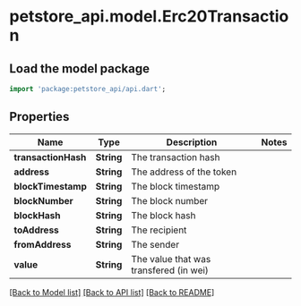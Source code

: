# petstore_api.model.Erc20Transaction

## Load the model package
```dart
import 'package:petstore_api/api.dart';
```

## Properties
Name | Type | Description | Notes
------------ | ------------- | ------------- | -------------
**transactionHash** | **String** | The transaction hash | 
**address** | **String** | The address of the token | 
**blockTimestamp** | **String** | The block timestamp | 
**blockNumber** | **String** | The block number | 
**blockHash** | **String** | The block hash | 
**toAddress** | **String** | The recipient | 
**fromAddress** | **String** | The sender | 
**value** | **String** | The value that was transfered (in wei) | 

[[Back to Model list]](../README.md#documentation-for-models) [[Back to API list]](../README.md#documentation-for-api-endpoints) [[Back to README]](../README.md)


